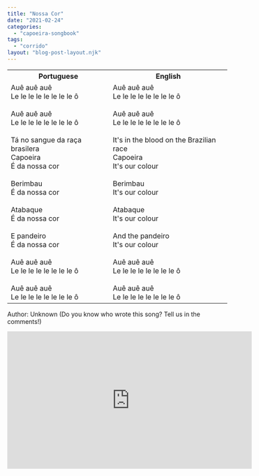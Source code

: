 ```yaml
---
title: "Nossa Cor"
date: "2021-02-24"
categories: 
  - "capoeira-songbook"
tags: 
  - "corrido"
layout: "blog-post-layout.njk"
---
```


<table class="capoeira-table">
    <tr class="header-row">
        <th>Portuguese</th>
        <th>English</th>
    </tr>
    <tr>
        <td>Auê auê auê<br>
Le le le le le le le le ô<br>
<br>
Auê auê auê<br>
Le le le le le le le le ô<br>
<br>
Tá no sangue da raça brasilera<br>
Capoeira<br>
É da nossa cor<br>
<br>
Berimbau<br>
É da nossa cor<br>
<br>
Atabaque<br>
É da nossa cor<br>
<br>
E pandeiro<br>
É da nossa cor<br>
<br>
Auê auê auê<br>
Le le le le le le le le ô<br>
<br>
Auê auê auê<br>
Le le le le le le le le ô</td>
        <td>Auê auê auê<br>
Le le le le le le le le ô<br>
<br>
Auê auê auê<br>
Le le le le le le le le ô<br>
<br>
It's in the blood on the Brazilian race<br>
Capoeira<br>
It's our colour<br>
<br>
Berimbau<br>
It's our colour<br>
<br>
Atabaque<br>
It's our colour<br>
<br>
And the pandeiro<br>
It's our colour<br>
<br>
Auê auê auê<br>
Le le le le le le le le ô<br>
<br>
Auê auê auê<br>
Le le le le le le le le ô</td>
    </tr>
</table>

<figcaption>

Author: Unknown (Do you know who wrote this song? Tell us in the comments!)

</figcaption>

<iframe width="560" height="315" src="https://www.youtube.com/embed/dN8wGSjhgf0" title="YouTube video player" frameborder="0" allow="accelerometer; autoplay; clipboard-write; encrypted-media; gyroscope; picture-in-picture" allowfullscreen></iframe>